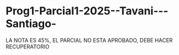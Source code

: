 # Prog1-Parcial1-2025--Tavani---Santiago-

LA NOTA ES 45%, EL PARCIAL NO ESTA APROBADO, DEBE HACER RECUPERATORIO